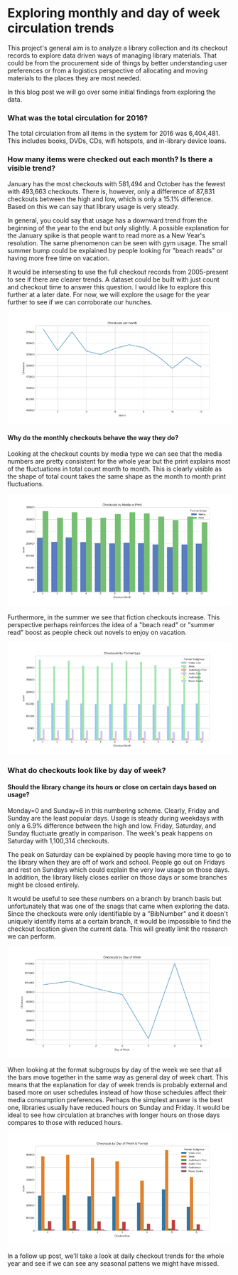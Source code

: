 # Exploring monthly and day of week circulation trends

This project's general aim is to analyze a library collection and its checkout records to explore data driven ways of managing library materials. That could be from the procurement side of things by better understanding user preferences or from a logistics perspective of allocating and moving materials to the places they are most needed.

In this blog post we will go over some initial findings from exploring the data.

### What was the total circulation for 2016?

The total circulation from all items in the system for 2016 was 6,404,481. This includes books, DVDs, CDs, wifi hotspots, and in-library device loans.

### How many items were checked out each month? Is there a visible trend?
January has the most checkouts with 581,494 and October has the fewest with 493,663 checkouts. There is, however, only a difference of 87,831 checkouts between the high and low, which is only a 15.1% difference. Based on this we can say that library usage is very steady.

In general, you could say that usage has a downward trend from the beginning of the year to the end but only slightly. A possible explanation for the January spike is that people want to read more as a New Year's resolution. The same phenomenon can be seen with gym usage. The small summer bump could be explained by people looking for "beach reads" or having more free time on vacation.

It would be intersesting to use the full checkout records from 2005-present to see if there are clearer trends. A dataset could be built with just count and checkout time to answer this question. I would like to explore this further at a later date. For now, we will explore the usage for the year further to see if we can corroborate our hunches.

![Checkouts by month](../docs/images/checkoutsbymonth.png)

#### Why do the monthly checkouts behave the way they do?
Looking at the checkout counts by media type we can see that the media numbers are pretty consistent for the whole year but the print explains most of the fluctuations in total count month to month. This is clearly visible as the shape of total count takes the same shape as the month to month print fluctuations.

![Checkouts by month and format group](../docs/images/checkoutsbyformatgroup.png)

Furthermore, in the summer we see that fiction checkouts increase. This perspective perhaps reinforces the idea of a "beach read" or "summer read" boost as people check out novels to enjoy on vacation.

![Checkouts by month and format subgroup](../docs/images/checkoutsbyformatsubgroup.png)

### What do checkouts look like by day of week?
#### Should the library change its hours or close on certain days based on usage?
Monday=0 and Sunday=6 in this numbering scheme. Clearly, Friday and Sunday are the least popular days. Usage is steady during weekdays with only a 6.9% difference between the high and low. Friday, Saturday, and Sunday fluctuate greatly in comparison. The week's peak happens on Saturday with 1,100,314 checkouts.

The peak on Saturday can be explained by people having more time to go to the library when they are off of work and school. People go out on Fridays and rest on Sundays which could explain the very low usage on those days. In addition, the library likely closes earlier on those days or some branches might be closed entirely.

It would be useful to see these numbers on a branch by branch basis but unfortunately that was one of the snags that came when exploring the data. Since the checkouts were only identifiable by a "BibNumber" and it doesn't uniquely identify items at a certain branch, it would be impossible to find the checkout location given the current data. This will greatly limit the research we can perform.

![Checkouts by day of week](../docs/images/checkoutsbydayofweek.png)

When looking at the format subgroups by day of the week we see that all the bars move together in the same way as general day of week chart. This means that the explanation for day of week trends is probably external and based more on user schedules instead of how those schedules affect their media consumption preferences. Perhaps the simplest answer is the best one, libraries usually have reduced hours on Sunday and Friday. It would be ideal to see how circulation at branches with longer hours on those days compares to those with reduced hours.

![Checkouts by day of week and format](../docs/images/checkoutsbydayofweekformat.png)

In a follow up post, we'll take a look at daily checkout trends for the whole year and see if we can see any seasonal pattens we might have missed.
